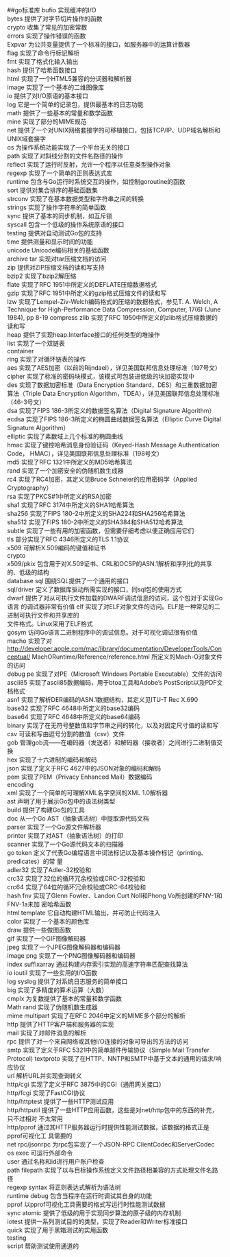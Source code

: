 ##go标准库
bufio 实现缓冲的I/O <br>
bytes 提供了对字节切片操作的函数 <br>
crypto 收集了常见的加密常数 <br>
errors 实现了操作错误的函数 <br>
Expvar 为公共变量提供了一个标准的接口，如服务器中的运算计数器 <br>
flag 实现了命令行标记解析 <br>
fmt 实现了格式化输入输出 <br>
hash 提供了哈希函数接口 <br>
html 实现了一个HTML5兼容的分词器和解析器 <br>
image 实现了一个基本的二维图像库 <br>
io 提供了对I/O原语的基本接口 <br>
log 它是一个简单的记录包，提供最基本的日志功能 <br>
math 提供了一些基本的常量和数学函数 <br>
mine 实现了部分的MIME规范 <br>
net 提供了一个对UNIX网络套接字的可移植接口，包括TCP/IP、UDP域名解析和 <br>
UNIX域套接字 <br>
os 为操作系统功能实现了一个平台无关的接口 <br>
path 实现了对斜线分割的文件名路径的操作 <br>
reflect 实现了运行时反射，允许一个程序以任意类型操作对象 <br>
regexp 实现了一个简单的正则表达式库 <br>
runtime 包含与Go运行时系统交互的操作，如控制goroutine的函数 <br>
sort 提供对集合排序的基础函数集 <br>
strconv 实现了在基本数据类型和字符串之间的转换 <br>
strings 实现了操作字符串的简单函数 <br>
sync 提供了基本的同步机制，如互斥锁 <br>
syscall 包含一个低级的操作系统原语的接口 <br>
testing 提供对自动测试Go包的支持 <br>
time 提供测量和显示时间的功能 <br>
unicode Unicode编码相关的基础函数 <br>
archive tar 实现对tar压缩文档的访问 <br>
zip 提供对ZIP压缩文档的读和写支持 <br>
bzip2 实现了bzip2解压缩 <br>
flate 实现了RFC 1951中所定义的DEFLATE压缩数据格式 <br>
gzip 实现了RFC 1951中所定义的gzip格式压缩文件的读和写 <br>
lzw 实现了Lempel-Ziv-Welch编码格式的压缩的数据格式，参见T. A. Welch, A <br>
Technique for High-Performance Data Compression, Computer, 17(6) (June 1984), pp 
8-19 
compress 
zlib 实现了RFC 1950中所定义的zlib格式压缩数据的读和写 <br>
heap 提供了实现heap.Interface接口的任何类型的堆操作 <br>
list 实现了一个双链表 <br>
container <br>
ring 实现了对循环链表的操作 <br>
aes 实现了AES加密（以前的Rijndael），详见美国联邦信息处理标准（197号文） <br>
cipher 实现了标准的密码块模式，该模式可包装进低级的块加密实现中 <br>
des 实现了数据加密标准（Data Encryption Standard，DES）和三重数据加密算法（Triple 
Data Encryption Algorithm，TDEA），详见美国联邦信息处理标准（46-3号文） <br>
dsa 实现了FIPS 186-3所定义的数据签名算法（Digital Signature Algorithm） <br>
ecdsa 实现了FIPS 186-3所定义的椭圆曲线数据签名算法（Elliptic Curve Digital Signature Algorithm） <br>
elliptic 实现了素数域上几个标准的椭圆曲线 <br>
hmac 实现了键控哈希消息身份验证码（Keyed-Hash Message Authentication Code， 
HMAC），详见美国联邦信息处理标准（198号文） <br>
md5 实现了RFC 1321中所定义的MD5哈希算法 <br>
rand 实现了一个加密安全的伪随机数生成器 <br>
rc4 实现了RC4加密，其定义见Bruce Schneier的应用密码学（Applied Cryptography） <br>
rsa 实现了PKCS#1中所定义的RSA加密 <br>
sha1 实现了RFC 3174中所定义的SHA1哈希算法 <br>
sha256 实现了FIPS 180-2中所定义的SHA224和SHA256哈希算法 <br>
sha512 实现了FIPS 180-2中所定义的SHA384和SHA512哈希算法 <br>
subtle 实现了一些有用的加密函数，但需要仔细考虑以便正确应用它们 <br>
tls 部分实现了RFC 4346所定义的TLS 1.1协议 <br>
x509 可解析X.509编码的键值和证书 <br>
crypto <br>
x509/pkix 包含用于对X.509证书、CRL和OCSP的ASN.1解析和序列化的共享的、低级的结构 <br>
database sql 围绕SQL提供了一个通用的接口 <br>
sql/driver 定义了数据库驱动所需实现的接口，同sql包的使用方式 <br>
dwarf 提供了对从可执行文件加载的DWARF调试信息的访问，这个包对于实现Go语言
的调试器非常有价值 
elf 实现了对ELF对象文件的访问。ELF是一种常见的二进制可执行文件和共享库的  <br>
文件格式。Linux采用了ELF格式  <br>
gosym 访问Go语言二进制程序中的调试信息。对于可视化调试很有价值  <br>
macho 实现了对 http://developer.apple.com/mac/library/documentation/DeveloperTools/Conceptual/ 
MachORuntime/Reference/reference.html 所定义的Mach-O对象文件的访问  <br>
debug 
pe 实现了对PE（Microsoft Windows Portable Executable）文件的访问  <br>
ascii85 实现了ascii85数据编码，用于btoa工具和Adobe’s PostScript以及PDF文档格式  <br>
asn1 实现了解析DER编码的ASN.1数据结构，其定义见ITU-T Rec X.690  <br>
base32 实现了RFC 4648中所定义的base32编码  <br>
base64 实现了RFC 4648中所定义的base64编码  <br>
binary 实现了在无符号整数值和字节串之间的转化，以及对固定尺寸值的读和写  <br>
csv 可读和写由逗号分割的数值（csv）文件  <br>
gob 管理gob流——在编码器（发送者）和解码器（接收者）之间进行二进制值交换  <br>
hex 实现了十六进制的编码和解码  <br>
json 实现了定义于RFC 4627中的JSON对象的编码和解码  <br>
pem 实现了PEM（Privacy Enhanced Mail）数据编码  <br>
encoding  <br>
xml 实现了一个简单的可理解XML名字空间的XML 1.0解析器  <br>
ast 声明了用于展示Go包中的语法树类型  <br>
build 提供了构建Go包的工具  <br>
doc 从一个Go AST（抽象语法树）中提取源代码文档  <br>
parser 实现了一个Go源文件解析器  <br>
printer 实现了对AST（抽象语法树）的打印  <br>
scanner 实现了一个Go源代码文本的扫描器  <br>
go 
token 定义了代表Go编程语言中词法标记以及基本操作标记（printing、predicates）的常 
量  <br>
adler32 实现了Adler-32校验和  <br>
crc32 实现了32位的循环冗余校验或CRC-32校验和  <br>
crc64 实现了64位的循环冗余校验或CRC-64校验和  <br>
hash 
fnv 实现了Glenn Fowler、Landon Curt Noll和Phong Vo所创建的FNV-1和FNV-1a未加 
密哈希函数  <br>
html template 它自动构建HTML输出，并可防止代码注入  <br>
color 实现了一个基本的颜色库  <br>
draw 提供一些做图函数  <br>
gif 实现了一个GIF图像解码器  <br>
jpeg 实现了一个JPEG图像解码器和编码器  <br>
image 
png 实现了一个PNG图像解码器和编码器  <br>
index suffixarray 通过构建内存索引实现的高速字符串匹配查找算法  <br>
io ioutil 实现了一些实用的I/O函数  <br>
log syslog 提供了对系统日志服务的简单接口  <br>
big 实现了多精度的算术运算（大数）  <br>
cmplx 为复数提供了基本的常量和数学函数  <br>
Math rand 实现了伪随机数生成器  <br>
mime multipart 实现了在RFC 2046中定义的MIME多个部分的解析  <br>
http 提供了HTTP客户端和服务器的实现  <br>
mail 实现了对邮件消息的解析  <br>
rpc 提供了对一个来自网络或其他I/O连接的对象可导出的方法的访问  <br>
smtp 实现了定义于RFC 5321中的简单邮件传输协议（Simple Mail Transfer Protocol) 
textproto 实现了在HTTP、NNTP和SMTP中基于文本的通用的请求/响应协议  <br>
url 解析URL并实现查询转义  <br>
http/cgi 实现了定义于RFC 3875中的CGI（通用网关接口）  <br>
http/fcgi 实现了FastCGI协议  <br>
http/httptest 提供了一些HTTP测试应用  <br>
http/httputil 提供了一些HTTP应用函数，这些是对net/http包中的东西的补充，只不过相对 
不太常用  <br>
http/pprof 通过其HTTP服务器运行时提供性能测试数据，该数据的格式正是pprof可视化工 
具需要的  <br>
net 
rpc/jsonrpc 为rpc包实现了一个JSON-RPC ClientCodec和ServerCodec  <br>
os exec 可运行外部命令  <br>
user 通过名称和id进行用户账户检查  <br>
path filepath 实现了以与目标操作系统定义文件路径相兼容的方式处理文件名路径  <br>
regexp syntax 将正则表达式解析为语法树  <br>
runtime debug 包含当程序在运行时调试其自身的功能  <br>
pprof 以pprof可视化工具需要的格式写运行时性能测试数据  <br>
sync atomic 提供了低级的用于实现同步算法的原子级的内存机制  <br>
iotest 提供一系列测试目的的类型，实现了Reader和Writer标准接口  <br>
quick 实现了用于黑箱测试的实用函数  <br>
testing  <br>
script 帮助测试使用通道的 <br>